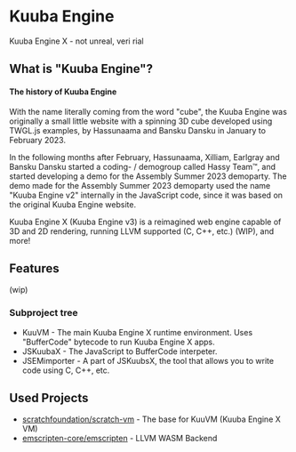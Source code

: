 # Kuuba Engine
Kuuba Engine X - not unreal, veri rial


## What is "Kuuba Engine"?
#### The history of Kuuba Engine
With the name literally coming from the word "cube", the Kuuba Engine was originally a small little website with a spinning 3D cube developed using TWGL.js examples, by Hassunaama and Bansku Dansku in January to February 2023.

In the following months after February, Hassunaama, Xilliam, Earlgray and Bansku Dansku started a coding- / demogroup called Hassy Team™, and started developing a demo for the Assembly Summer 2023 demoparty. The demo made for the Assembly Summer 2023 demoparty used the name "Kuuba Engine v2" internally in the JavaScript code, since it was based on the original Kuuba Engine website.

Kuuba Engine X (Kuuba Engine v3) is a reimagined web engine capable of 3D and 2D rendering, running LLVM supported (C, C++, etc.) (WIP), and more!

## Features

(wip)

### Subproject tree

- KuuVM - The main Kuuba Engine X runtime environment. Uses "BufferCode" bytecode to run Kuuba Engine X apps.
- JSKuubaX - The JavaScript to BufferCode interpeter.
- JSEMimporter - A part of JSKuubsX, the tool that allows you to write code using C, C++, etc.

## Used Projects 

- [scratchfoundation/scratch-vm](https://github.com/scratchfoundation/scratch-vm) - The base for KuuVM (Kuuba Engine X VM)
- [emscripten-core/emscripten](https://github.com/emscripten-core/emscripten) - LLVM WASM Backend
